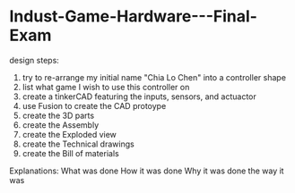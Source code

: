 # Indust-Game-Hardware---Final-Exam
design steps:
1. try to re-arrange my initial name "Chia Lo Chen" into a controller shape
2. list what game I wish to use this controller on
3. create a tinkerCAD featuring the inputs, sensors, and actuactor
4. use Fusion to create the CAD protoype
5. create the 3D parts
6. create the Assembly
7. create the Exploded view
8. create the Technical drawings
9. create the Bill of materials

Explanations:
What was done
How it was done
Why it was done the way it was
